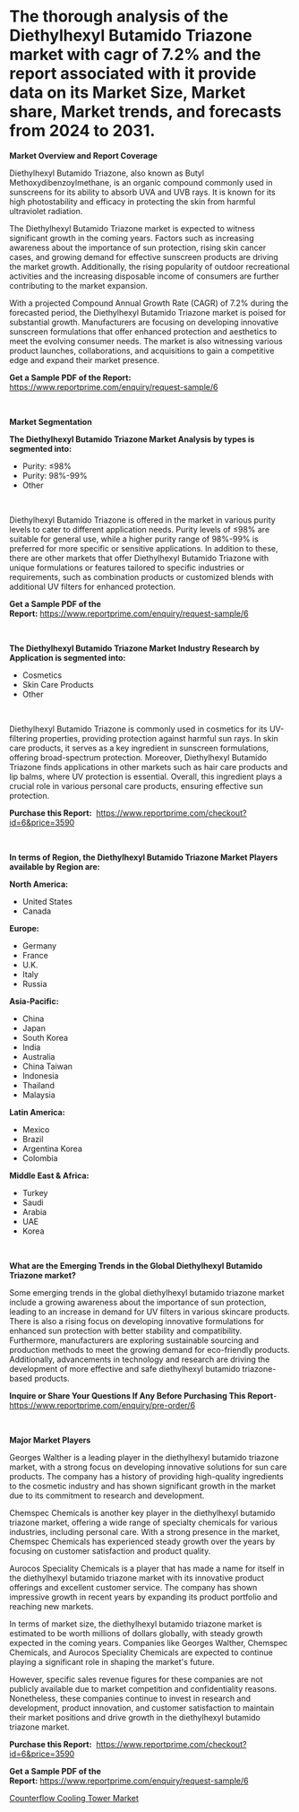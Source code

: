 <p><h1>The thorough analysis of the Diethylhexyl Butamido Triazone market with cagr of  7.2% and the report associated with it provide data on its Market Size, Market share, Market trends, and forecasts from 2024 to 2031.</h1></p><p><strong>Market Overview and Report Coverage</strong></p>
<p><p>Diethylhexyl Butamido Triazone, also known as Butyl Methoxydibenzoylmethane, is an organic compound commonly used in sunscreens for its ability to absorb UVA and UVB rays. It is known for its high photostability and efficacy in protecting the skin from harmful ultraviolet radiation.</p><p>The Diethylhexyl Butamido Triazone market is expected to witness significant growth in the coming years. Factors such as increasing awareness about the importance of sun protection, rising skin cancer cases, and growing demand for effective sunscreen products are driving the market growth. Additionally, the rising popularity of outdoor recreational activities and the increasing disposable income of consumers are further contributing to the market expansion.</p><p>With a projected Compound Annual Growth Rate (CAGR) of 7.2% during the forecasted period, the Diethylhexyl Butamido Triazone market is poised for substantial growth. Manufacturers are focusing on developing innovative sunscreen formulations that offer enhanced protection and aesthetics to meet the evolving consumer needs. The market is also witnessing various product launches, collaborations, and acquisitions to gain a competitive edge and expand their market presence.</p></p>
<p><strong>Get a Sample PDF of the Report:</strong> <a href="https://www.reportprime.com/enquiry/request-sample/6">https://www.reportprime.com/enquiry/request-sample/6</a></p>
<p>&nbsp;</p>
<p><strong>Market Segmentation</strong></p>
<p><strong>The Diethylhexyl Butamido Triazone Market Analysis by types is segmented into:</strong></p>
<p><ul><li>Purity: ≤98%</li><li>Purity: 98%-99%</li><li>Other</li></ul></p>
<p>&nbsp;</p>
<p><p>Diethylhexyl Butamido Triazone is offered in the market in various purity levels to cater to different application needs. Purity levels of ≤98% are suitable for general use, while a higher purity range of 98%-99% is preferred for more specific or sensitive applications. In addition to these, there are other markets that offer Diethylhexyl Butamido Triazone with unique formulations or features tailored to specific industries or requirements, such as combination products or customized blends with additional UV filters for enhanced protection.</p></p>
<p><strong>Get a Sample PDF of the Report:</strong>&nbsp;<a href="https://www.reportprime.com/enquiry/request-sample/6">https://www.reportprime.com/enquiry/request-sample/6</a></p>
<p>&nbsp;</p>
<p><strong>The Diethylhexyl Butamido Triazone Market Industry Research by Application is segmented into:</strong></p>
<p><ul><li>Cosmetics</li><li>Skin Care Products</li><li>Other</li></ul></p>
<p>&nbsp;</p>
<p><p>Diethylhexyl Butamido Triazone is commonly used in cosmetics for its UV-filtering properties, providing protection against harmful sun rays. In skin care products, it serves as a key ingredient in sunscreen formulations, offering broad-spectrum protection. Moreover, Diethylhexyl Butamido Triazone finds applications in other markets such as hair care products and lip balms, where UV protection is essential. Overall, this ingredient plays a crucial role in various personal care products, ensuring effective sun protection.</p></p>
<p><strong>Purchase this Report:</strong>&nbsp; <a href="https://www.reportprime.com/checkout?id=6&price=3590">https://www.reportprime.com/checkout?id=6&price=3590</a></p>
<p>&nbsp;</p>
<p><strong>In terms of Region, the Diethylhexyl Butamido Triazone Market Players available by Region are:</strong></p>
<p>
    <p> <strong> North America: </strong>
        <ul>
            <li>United States</li>
            <li>Canada</li>
        </ul>
        </p> 
    <p> <strong> Europe: </strong>
        <ul>
            <li>Germany</li>
            <li>France</li>
            <li>U.K.</li>
            <li>Italy</li>
            <li>Russia</li>
        </ul>
        </p> 
    <p> <strong> Asia-Pacific: </strong>
        <ul>
            <li>China</li>
            <li>Japan</li>
            <li>South Korea</li>
            <li>India</li>
            <li>Australia</li>
            <li>China Taiwan</li>
            <li>Indonesia</li>
            <li>Thailand</li>
            <li>Malaysia</li>
        </ul>
        </p> 
    <p> <strong> Latin America: </strong>
        <ul>
            <li>Mexico</li>
            <li>Brazil</li>
            <li>Argentina Korea</li>
            <li>Colombia</li>
        </ul>
        </p> 
    <p> <strong> Middle East & Africa: </strong>
        <ul>
            <li>Turkey</li>
            <li>Saudi</li>
            <li>Arabia</li>
            <li>UAE</li>
            <li>Korea</li>
        </ul>
    </p>
    </p>
<p>&nbsp;</p>
<p><strong>What are the Emerging Trends in the Global Diethylhexyl Butamido Triazone market?</strong></p>
<p><p>Some emerging trends in the global diethylhexyl butamido triazone market include a growing awareness about the importance of sun protection, leading to an increase in demand for UV filters in various skincare products. There is also a rising focus on developing innovative formulations for enhanced sun protection with better stability and compatibility. Furthermore, manufacturers are exploring sustainable sourcing and production methods to meet the growing demand for eco-friendly products. Additionally, advancements in technology and research are driving the development of more effective and safe diethylhexyl butamido triazone-based products.</p></p>
<p><strong>Inquire or Share Your Questions If Any Before Purchasing This Report</strong>- <a href="https://www.reportprime.com/enquiry/pre-order/6">https://www.reportprime.com/enquiry/pre-order/6</a></p>
<p>&nbsp;</p>
<p><strong>Major Market Players</strong></p>
<p><p>Georges Walther is a leading player in the diethylhexyl butamido triazone market, with a strong focus on developing innovative solutions for sun care products. The company has a history of providing high-quality ingredients to the cosmetic industry and has shown significant growth in the market due to its commitment to research and development.</p><p>Chemspec Chemicals is another key player in the diethylhexyl butamido triazone market, offering a wide range of specialty chemicals for various industries, including personal care. With a strong presence in the market, Chemspec Chemicals has experienced steady growth over the years by focusing on customer satisfaction and product quality.</p><p>Aurocos Speciality Chemicals is a player that has made a name for itself in the diethylhexyl butamido triazone market with its innovative product offerings and excellent customer service. The company has shown impressive growth in recent years by expanding its product portfolio and reaching new markets.</p><p>In terms of market size, the diethylhexyl butamido triazone market is estimated to be worth millions of dollars globally, with steady growth expected in the coming years. Companies like Georges Walther, Chemspec Chemicals, and Aurocos Speciality Chemicals are expected to continue playing a significant role in shaping the market's future.</p><p>However, specific sales revenue figures for these companies are not publicly available due to market competition and confidentiality reasons. Nonetheless, these companies continue to invest in research and development, product innovation, and customer satisfaction to maintain their market positions and drive growth in the diethylhexyl butamido triazone market.</p></p>
<p><strong>Purchase this Report:</strong>&nbsp;&nbsp;<a href="https://www.reportprime.com/checkout?id=6&price=3590">https://www.reportprime.com/checkout?id=6&price=3590</a></p>
<p></p>
<p><strong>Get a Sample PDF of the Report:</strong>&nbsp;<a href="https://www.reportprime.com/enquiry/request-sample/6">https://www.reportprime.com/enquiry/request-sample/6</a></p>
<p><p><a href="https://github.com/RichRobinson5/Market-Research-Report-List-3/blob/main/counterflow-cooling-tower-market.md">Counterflow Cooling Tower Market</a></p></p>